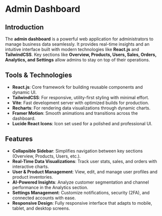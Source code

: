 # Admin Dashboard

## Introduction
The **admin dashboard** is a powerful web application for administrators to manage business data seamlessly. It provides real-time insights and an intuitive interface built with modern technologies like **React.js** and **TailwindCSS**. Key sections like **Overview, Products, Users, Sales, Orders, Analytics, and Settings** allow admins to stay on top of their operations.

## Tools & Technologies
<ul>
  <li><strong>React.js</strong>: Core framework for building reusable components and dynamic UI.</li>
  <li><strong>TailwindCSS</strong>: For responsive, utility-first styling with minimal effort.</li>
  <li><strong>Vite</strong>: Fast development server with optimized builds for production.</li>
  <li><strong>Recharts</strong>: For rendering data visualizations through dynamic charts.</li>
  <li><strong>Framer Motion</strong>: Smooth animations and transitions across the dashboard.</li>
  <li><strong>Lucide React Icons</strong>: Icon set used for a polished and professional UI.</li>
</ul>

## Features
<ul>
  <li><strong>Collapsible Sidebar</strong>: Simplifies navigation between key sections (Overview, Products, Users, etc.).</li>
  <li><strong>Real-Time Data Visualizations</strong>: Track user stats, sales, and orders with interactive charts.</li>
  <li><strong>User & Product Management</strong>: View, edit, and manage user profiles and product inventories.</li>
  <li><strong>AI-Powered Insights</strong>: Analyze customer segmentation and channel performance in the Analytics section.</li>
  <li><strong>Settings Management</strong>: Customize notifications, security (2FA), and connected accounts with ease.</li>
  <li><strong>Responsive Design</strong>: Fully responsive interface that adapts to mobile, tablet, and desktop screens.</li>
</ul>


 
